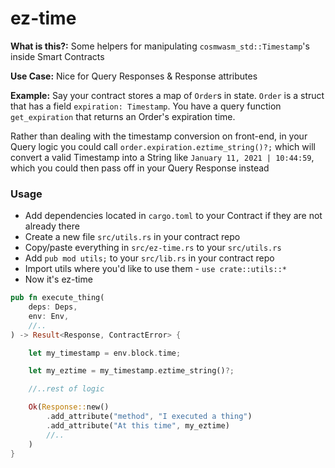 # ez-time

**What is this?:** Some helpers for manipulating `cosmwasm_std::Timestamp`'s inside Smart Contracts

**Use Case:** Nice for Query Responses & Response attributes

**Example:** Say your contract stores a map of `Order`s in state. `Order` is a struct that has a field `expiration: Timestamp`. You have a query function `get_expiration` that returns an Order's expiration time.

Rather than dealing with the timestamp conversion on front-end, in your Query logic you could call `order.expiration.eztime_string()?;` which will convert a valid Timestamp into a String like `January 11, 2021 | 10:44:59`, which you could then pass off in your Query Response instead


### Usage

- Add dependencies located in `cargo.toml` to your Contract if they are not already there
- Create a new file `src/utils.rs` in your contract repo
- Copy/paste everything in `src/ez-time.rs` to your `src/utils.rs`
- Add `pub mod utils;` to your `src/lib.rs` in your contract repo
- Import utils where you'd like to use them - `use crate::utils::*`
- Now it's ez-time

```rust
pub fn execute_thing(
    deps: Deps,
    env: Env,
    //..
) -> Result<Response, ContractError> {

    let my_timestamp = env.block.time;

    let my_eztime = my_timestamp.eztime_string()?;

    //..rest of logic

    Ok(Response::new()
        .add_attribute("method", "I executed a thing")
        .add_attribute("At this time", my_eztime)
        //..
    )
}
```